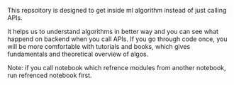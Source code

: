 This repsoitory is designed to get inside ml algorithm instead of just calling APIs.

It helps us to understand algorithms in better way and you can see what happend on backend when you call APIs.
If you go through code once, you will be more comfortable with tutorials and books, which gives fundamentals and theoretical overview of algos.

Note: if you call notebook which refrence modules from another notebook, run refrenced notebook first.
